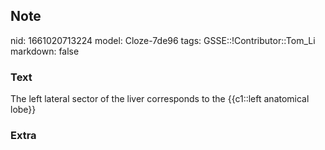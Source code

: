 ## Note
nid: 1661020713224
model: Cloze-7de96
tags: GSSE::!Contributor::Tom_Li
markdown: false

### Text
<div>
  The left lateral sector of the liver corresponds to the
  {{c1::left anatomical lobe}}
</div>

### Extra


